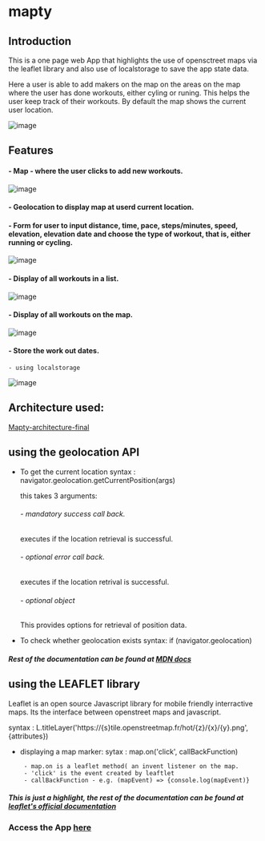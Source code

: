 # mapty

## Introduction

This is a one page web App that highlights the use of opensctreet maps via the leaflet library and also use of localstorage to save the app state data.

Here a user is able to add makers on the map on the areas on the map where the user has done workouts, either cyling or runing. This helps the user keep track of their workouts. By default the map shows the current user location.

![image](https://user-images.githubusercontent.com/81985376/184621344-70c08044-7da8-4958-b67c-645e81165ff5.png)


## Features
#### - Map - where the user clicks to add new workouts.

   ![image](https://user-images.githubusercontent.com/81985376/184620512-ec156209-1be8-4d1e-a9c5-9da696f141cb.png)

#### - Geolocation to display map at userd current location.
#### - Form for user to input distance, time, pace, steps/minutes, speed, elevation, elevation date and choose the type of workout, that is, either running or cycling.


   ![image](https://user-images.githubusercontent.com/81985376/184620445-0ebce2db-27cf-41dc-8a57-a1f8841a9289.png)

#### - Display of all workouts in a list.


   ![image](https://user-images.githubusercontent.com/81985376/184620666-1e5bd2b1-2967-4535-8082-b09de27bf7a8.png)

#### - Display of all workouts on the map.


   ![image](https://user-images.githubusercontent.com/81985376/184620761-8f589062-2003-442c-ba36-eb927e99428e.png)

#### - Store the work out dates.
    - using localstorage
   ![image](https://user-images.githubusercontent.com/81985376/184620905-d0ad15fb-d40b-448b-aae2-1f415e085cd9.png)


## Architecture used: 
[Mapty-architecture-final](https://user-images.githubusercontent.com/81985376/184603393-ef17f588-e31e-4709-8449-ade7a0b3941b.png)


## using the geolocation API
- To get the current location 
  syntax : navigator.geolocation.getCurrentPosition(args)
  
  this takes 3 arguments:
     ###### - mandatory success call back.
     executes if the location retrieval is successful.
         
     ###### - optional error call back.
     executes if the location retrival is successful.
      
     ###### - optional object
     This provides options for retrieval of position data.
      
- To check whether geolocation exists
   syntax: 
      if (navigator.geolocation)
      
 ##### Rest of the documentation can be found at [MDN docs](https://developer.mozilla.org/en-US/docs/Web/API/Geolocation_API)
 
 ## using the LEAFLET library
 Leaflet is an open source Javascript library for mobile friendly interractive maps. Its the interface between openstreet maps and javascript.
 
 syntax : 
    L.titleLayer('https://{s}tile.openstreetmap.fr/hot/{z}/{x}/{y}.png', {attributes})
    
   - displaying a map marker:
      sytax :
          map.on('click', callBackFunction)
          
          - map.on is a leaflet method( an invent listener on the map.
          - 'click' is the event created by leaftlet
          - callBackFunction - e.g. (mapEvent) => {console.log(mapEvent)}
         
  ##### This is just a highlight, the rest of the documentation can be found at [leaflet's official documentation](https://leafletjs.com/reference.html)
  
  
  
  ### Access the App [here](https://mapty-caleb.netlify.app/)
  
